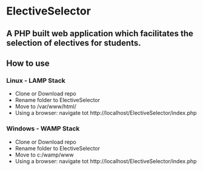 # ElectiveSelector

## A PHP built web application which facilitates the selection of electives for students.

## How to use

### Linux - LAMP Stack

- Clone or Download repo
- Rename folder to ElectiveSelector
- Move to /var/www/html/
- Using a browser: navigate tot http://localhost/ElectiveSelector/index.php


### Windows - WAMP Stack

- Clone or Download repo
- Rename folder to ElectiveSelector
- Move to c:/wamp/www
- Using a browser: navigate tot http://localhost/ElectiveSelector/index.php



